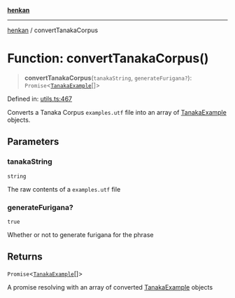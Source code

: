 [**henkan**](../README.md)

***

[henkan](../README.md) / convertTanakaCorpus

# Function: convertTanakaCorpus()

> **convertTanakaCorpus**(`tanakaString`, `generateFurigana?`): `Promise`\<[`TanakaExample`](../interfaces/TanakaExample.md)[]\>

Defined in: [utils.ts:467](https://github.com/Ronokof/Henkan/blob/17544df04e711a7f1119a1cdd6fdf0d29ac91844/src/utils.ts#L467)

Converts a Tanaka Corpus `examples.utf` file into an array of [TanakaExample](../interfaces/TanakaExample.md) objects.

## Parameters

### tanakaString

`string`

The raw contents of a `examples.utf` file

### generateFurigana?

`true`

Whether or not to generate furigana for the phrase

## Returns

`Promise`\<[`TanakaExample`](../interfaces/TanakaExample.md)[]\>

A promise resolving with an array of converted [TanakaExample](../interfaces/TanakaExample.md) objects
